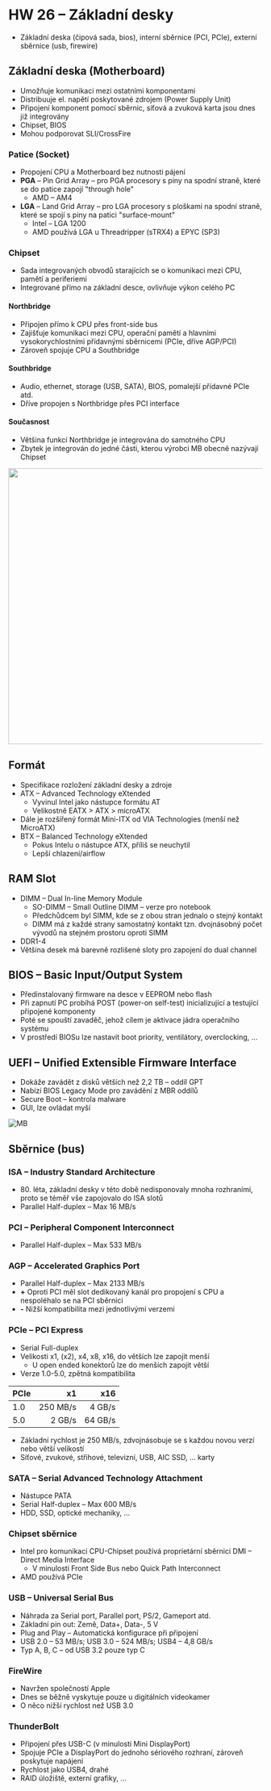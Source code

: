 # HW 26 – Základní desky

* Základní deska (čipová sada, bios), interní sběrnice (PCI, PCIe), externí sběrnice (usb, firewire)

## Základní deska (Motherboard)

* Umožňuje komunikaci mezi ostatními komponentami
* Distribuuje el. napětí poskytované zdrojem (Power Supply Unit)
* Připojení komponent pomocí sběrnic, síťová a zvuková karta jsou dnes již integrovány
* Chipset, BIOS
* Mohou podporovat SLI/CrossFire

### Patice (Socket)

* Propojení CPU a Motherboard bez nutnosti pájení
* __PGA__ – Pin Grid Array – pro PGA procesory s piny na spodní straně, které se do patice zapojí "through hole"
  * AMD – AM4
* __LGA__ – Land Grid Array – pro LGA procesory s ploškami na spodní straně, které se spojí s piny na patici "surface-mount"
  * Intel – LGA 1200
  * AMD používá LGA u Threadripper (sTRX4) a EPYC (SP3)

### Chipset

* Sada integrovaných obvodů starajících se o komunikaci mezi CPU, pamětí a periferiemi
* Integrované přímo na základní desce, ovlivňuje výkon celého PC

#### Northbridge

* Připojen přímo k CPU přes front-side bus
* Zajišťuje komunikaci mezi CPU, operační pamětí a hlavními vysokorychlostními přídavnými sběrnicemi (PCIe, dříve AGP/PCI)
* Zároveň spojuje CPU a Southbridge

#### Southbridge

* Audio, ethernet, storage (USB, SATA), BIOS, pomalejší přídavné PCIe atd.
* Dříve propojen s Northbridge přes PCI interface

#### Současnost

* Většina funkcí Northbridge je integrována do samotného CPU
* Zbytek je integrován do jedné části, kterou výrobci MB obecně nazývají Chipset

<img src="./img/HW_26_01.jpg" height="547" />

## Formát

* Specifikace rozložení základní desky a zdroje
* ATX – Advanced Technology eXtended
  * Vyvinul Intel jako nástupce formátu AT
  * Velikostně EATX > ATX > microATX
* Dále je rozšířený formát Mini-ITX od VIA Technologies (menší než MicroATX)
* BTX – Balanced Technology eXtended
  * Pokus Intelu o nástupce ATX, příliš se neuchytil
  * Lepší chlazení/airflow

## RAM Slot

* DIMM – Dual In-line Memory Module
  * SO-DIMM – Small Outline DIMM – verze pro notebook
  * Předchůdcem byl SIMM, kde se z obou stran jednalo o stejný kontakt
  * DIMM má z každé strany samostatný kontakt tzn. dvojnásobný počet vývodů na stejném prostoru oproti SIMM
* DDR1-4
* Většina desek má barevně rozlišené sloty pro zapojení do dual channel

## BIOS – Basic Input/Output System

* Předinstalovaný firmware na desce v EEPROM nebo flash
* Při zapnutí PC probíhá POST (power-on self-test) inicializující a testující připojené komponenty
* Poté se spouští zavaděč, jehož cílem je aktivace jádra operačního systému
* V prostředí BIOSu lze nastavit boot priority, ventilátory, overclocking, ...

## UEFI – Unified Extensible Firmware Interface

* Dokáže zavádět z disků větších než 2,2 TB – oddíl GPT
* Nabízí BIOS Legacy Mode pro zavádění z MBR oddílů
* Secure Boot – kontrola malware
* GUI, lze ovládat myší

![MB](./img/HW_26_02.png)

## Sběrnice (bus)

### ISA – Industry Standard Architecture

* <span>80.</span> léta, základní desky v této době nedisponovaly mnoha rozhraními, proto se téměř vše zapojovalo do ISA slotů
* Parallel Half-duplex – Max 16 MB/s

### PCI – Peripheral Component Interconnect

* Parallel Half-duplex – Max 533 MB/s

### AGP – Accelerated Graphics Port

* Parallel Half-duplex – Max 2133 MB/s
* __+__ Oproti PCI měl slot dedikovaný kanál pro propojení s CPU a nespoléhalo se na PCI sběrnici
* __-__ Nižší kompatibilita mezi jednotlivými verzemi

### PCIe – PCI Express

* Serial Full-duplex
* Velikosti x1, (x2), x4, x8, x16, do větších lze zapojit menší
  * U open ended konektorů lze do menších zapojit větší
* Verze 1.0-5.0, zpětná kompatibilita

PCIe | x1 | x16
--- | --: | --:
1.0 | 250 MB/s | 4 GB/s
5.0 | 2 GB/s | 64 GB/s

* Základní rychlost je 250 MB/s, zdvojnásobuje se s každou novou verzí nebo větší velikostí
* Síťové, zvukové, střihové, televizní, USB, AIC SSD, ... karty

### SATA – Serial Advanced Technology Attachment

* Nástupce PATA
* Serial Half-duplex – Max 600 MB/s
* HDD, SSD, optické mechaniky, ...

### Chipset sběrnice

* Intel pro komunikaci CPU-Chipset používá proprietární sběrnici DMI – Direct Media Interface
  * V minulosti Front Side Bus nebo Quick Path Interconnect
* AMD používá PCIe

### USB – Universal Serial Bus

* Náhrada za Serial port, Parallel port, PS/2, Gameport atd.
* Základní pin out: Země, Data+, Data-, 5 V
* Plug and Play – Automatická konfigurace při připojení
* USB 2.0 – 53 MB/s; USB 3.0 – 524 MB/s; USB4 – 4,8 GB/s
* Typ A, B, C – od USB 3.2 pouze typ C

### FireWire

* Navržen společností Apple
* Dnes se běžně vyskytuje pouze u digitálních videokamer
* O něco nižší rychlost než USB 3.0

### ThunderBolt

* Připojení přes USB-C (v minulosti Mini DisplayPort)
* Spojuje PCIe a DisplayPort do jednoho sériového rozhraní, zároveň poskytuje napájení
* Rychlost jako USB4, drahé
* RAID úložiště, externí grafiky, ...
